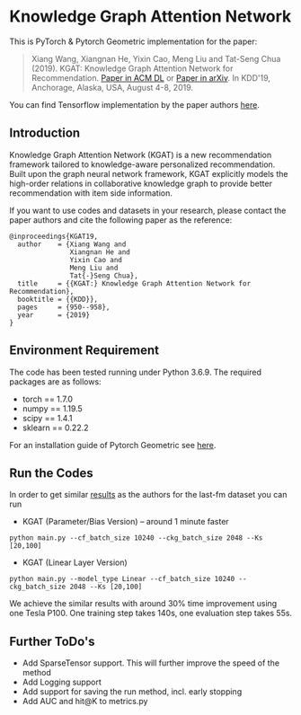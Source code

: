 # Knowledge Graph Attention Network
This is PyTorch & Pytorch Geometric implementation for the paper:
>Xiang Wang, Xiangnan He, Yixin Cao, Meng Liu and Tat-Seng Chua (2019). KGAT: Knowledge Graph Attention Network for Recommendation. [Paper in ACM DL](https://dl.acm.org/authorize.cfm?key=N688414) or [Paper in arXiv](https://arxiv.org/abs/1905.07854). In KDD'19, Anchorage, Alaska, USA, August 4-8, 2019.

You can find Tensorflow implementation by the paper authors [here](https://github.com/xiangwang1223/knowledge_graph_attention_network).

## Introduction
Knowledge Graph Attention Network (KGAT) is a new recommendation framework tailored to knowledge-aware personalized recommendation. Built upon the graph neural network framework, KGAT explicitly models the high-order relations in collaborative knowledge graph to provide better recommendation with item side information.

If you want to use codes and datasets in your research, please contact the paper authors and cite the following paper as the reference:
```
@inproceedings{KGAT19,
  author    = {Xiang Wang and
               Xiangnan He and
               Yixin Cao and
               Meng Liu and
               Tat{-}Seng Chua},
  title     = {{KGAT:} Knowledge Graph Attention Network for Recommendation},
  booktitle = {{KDD}},
  pages     = {950--958},
  year      = {2019}
}
```

## Environment Requirement
The code has been tested running under Python 3.6.9. The required packages are as follows:
* torch == 1.7.0
* numpy == 1.19.5
* scipy == 1.4.1
* sklearn == 0.22.2

For an installation guide of Pytorch Geometric see [here](https://pytorch-geometric.readthedocs.io/en/latest/notes/installation.html).

## Run the Codes

In order to get similar [results](https://github.com/xiangwang1223/knowledge_graph_attention_network/blob/master/Log/training_log_last-fm.log) as the authors for the last-fm dataset you can run
* KGAT (Parameter/Bias Version) – around 1 minute faster
```
python main.py --cf_batch_size 10240 --ckg_batch_size 2048 --Ks [20,100]
```
* KGAT (Linear Layer Version)
```
python main.py --model_type Linear --cf_batch_size 10240 --ckg_batch_size 2048 --Ks [20,100]
```
We achieve the similar results with around 30% time improvement using one Tesla P100. One training step takes 140s, one evaluation step takes 55s.

## Further ToDo's
* Add SparseTensor support. This will further improve the speed of the method
* Add Logging support
* Add support for saving the run method, incl. early stopping
* Add AUC and hit@K to metrics.py


